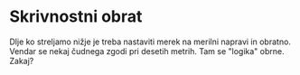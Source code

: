 # Skrivnostni obrat
Dlje ko streljamo nižje je treba nastaviti merek na merilni napravi in obratno. Vendar se nekaj čudnega zgodi pri desetih metrih. Tam se "logika" obrne. Zakaj? 
 
 
 



